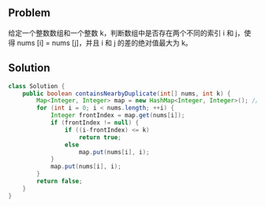 ## Problem

给定一个整数数组和一个整数 k，判断数组中是否存在两个不同的索引 i 和 j，使得 nums [i] = nums [j]，并且 i 和 j 的差的绝对值最大为 k。

## Solution

```java
class Solution {
    public boolean containsNearbyDuplicate(int[] nums, int k) {
        Map<Integer, Integer> map = new HashMap<Integer, Integer>(); // value, index
        for (int i = 0; i < nums.length; ++i) {
            Integer frontIndex = map.get(nums[i]);
            if (frontIndex != null) {
                if ((i-frontIndex) <= k)
                    return true;
                else
                    map.put(nums[i], i);
            }
            map.put(nums[i], i);
        }
        return false;
    }
}
```


